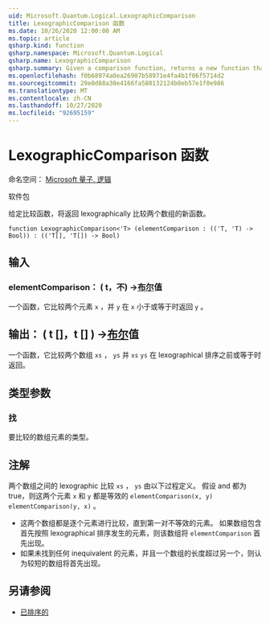 ```yaml
---
uid: Microsoft.Quantum.Logical.LexographicComparison
title: LexographicComparison 函数
ms.date: 10/26/2020 12:00:00 AM
ms.topic: article
qsharp.kind: function
qsharp.namespace: Microsoft.Quantum.Logical
qsharp.name: LexographicComparison
qsharp.summary: Given a comparison function, returns a new function that lexographically compares two arrays.
ms.openlocfilehash: f0b68974a0ea26907b58971e4fa4b1f06f5714d2
ms.sourcegitcommit: 29e0d88a30e4166fa580132124b0eb57e1f0e986
ms.translationtype: MT
ms.contentlocale: zh-CN
ms.lasthandoff: 10/27/2020
ms.locfileid: "92695159"
---
```

# <a name="lexographiccomparison-function"></a>LexographicComparison 函数

命名空间： [Microsoft 量子. 逻辑](xref:Microsoft.Quantum.Logical)

软件包 [](https://nuget.org/packages/)


给定比较函数，将返回 lexographically 比较两个数组的新函数。

```qsharp
function LexographicComparison<'T> (elementComparison : (('T, 'T) -> Bool)) : (('T[], 'T[]) -> Bool)
```


## <a name="input"></a>输入

### <a name="elementcomparison--tt---bool"></a>elementComparison： ( t，不) ->[布尔](xref:microsoft.quantum.lang-ref.bool)值

一个函数，它比较两个元素 `x` ，并 `y` 在 `x` 小于或等于时返回 `y` 。



## <a name="output--tt---bool"></a>输出： ( t []，t [] ) ->[布尔](xref:microsoft.quantum.lang-ref.bool)值

一个函数，它比较两个数组 `xs` ， `ys` 并 `xs` `ys` 在 lexographical 排序之前或等于时返回。

## <a name="type-parameters"></a>类型参数

### <a name="t"></a>找

要比较的数组元素的类型。

## <a name="remarks"></a>注解

两个数组之间的 lexographic 比较 `xs` ， `ys` 由以下过程定义。 假设 and 都为 true，则这两个元素 `x` 和 `y` 都是等效的 `elementComparison(x, y)` `elementComparison(y, x)` 。

- 这两个数组都是逐个元素进行比较，直到第一对不等效的元素。 如果数组包含首先按照 lexographical 排序发生的元素，则该数组将 `elementComparison` 首先出现。
- 如果未找到任何 inequivalent 的元素，并且一个数组的长度超过另一个，则认为较短的数组将首先出现。

## <a name="see-also"></a>另请参阅

- [已排序的](xref:Microsoft.Quantum.Arrays.Sorted)